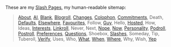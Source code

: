 These are my [Slash Pages](https://slashpages.net/), my human-readable sitemap:

> [About](/about/), [AI](/ai/), [Blank](/blank/), [Blogroll](/blogroll/), [Changes](/changes/), [Colophon](/colophon/), [Commitments](/commitments/), Death, [Defaults](/defaults/), [Elsewhere](/elsewhere/), [Favourites](/favourites/), Follow, [Guy](/guy/), Hello, [Hosted](/hosted/), How, Ideas, [Interests](https://steinea.xyz/interests/), [Linkroll](https://steinea.xyz/stream/), Never, Next, [Nope](/nope/), [Now](/now/), [Personality](/personality/), [Podroll](/podroll/), [Postroll](/postroll/), [Preferences](/preferences/), [Questions](/questions/), Shoebox, [Slashes](/slashes/), Someday, Tip, Tuberoll, [Verify](/verify/), Uses, Who, [What](/what/), [When](/when/), [Where](/where/), Why, Wish, [Yep](/yep/)


<!-- To consider
  Carry
  Green
  Junk
  Pfp
-->

<!--
  Robots redirects to AI
  Hills redirects to Commitments
  Canon redirects to Favourites
  Posse redirects to Hosted
  Chipotle redirects to Preferences
-->
